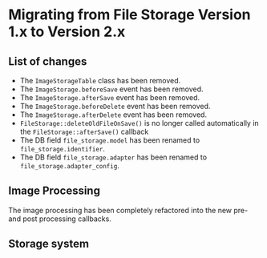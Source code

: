 # Migrating from File Storage Version 1.x to Version 2.x

## List of changes

* The `ImageStorageTable` class has been removed.
* The `ImageStorage.beforeSave` event has been removed.
* The `ImageStorage.afterSave` event has been removed.
* The `ImageStorage.beforeDelete` event has been removed.
* The `ImageStorage.afterDelete` event has been removed.
* `FileStorage::deleteOldFileOnSave()` is no longer called automatically in the `FileStorage::afterSave()` callback
* The DB field `file_storage.model` has been renamed to `file_storage.identifier`.
* The DB field `file_storage.adapter` has been renamed to `file_storage.adapter_config`.

## Image Processing

The image processing has been completely refactored into the new pre- and post processing callbacks.

## Storage system

